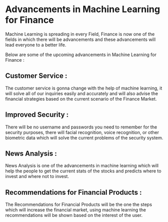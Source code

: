 
# Advancements in Machine Learning for Finance

Machine Learning is spreading in every Field, Finance is now one of the fields in which there will be advancements and these advancements will lead everyone to a better life.

Below are some of the upcoming advancements in Machine Learning for Finance :

## Customer Service :

The customer service is gonna change with the help of machine learning, it will solve all of our inquiries easily and accurately and will also advise the financial strategies based on the current scenario of the Finance Market.

## Improved Security :

There will be no username and passwords you need to remember for the security purposes, there will facial recognition, voice recognition, or other biometric data which will solve the current problems of the security system.

## News Analysis :

News Analysis is one of the advancements in machine learning which will help the people to get the current stats of the stocks and predicts where to invest and where not to invest.

## Recommendations for Financial Products :

The Recommendations for Financial Products will be the one the steps which will increase the financial market, using machine learning the recommendations will be shown based on the interest of the user.


